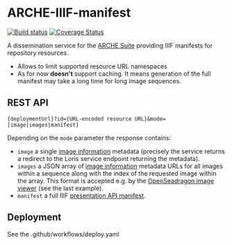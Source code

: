 # ARCHE-IIIF-manifest

[![Build status](https://github.com/acdh-oeaw/arche-iiifmanifest/actions/workflows/deploy.yaml/badge.svg)](https://github.com/acdh-oeaw/arche-iiifmanifest/actions/workflows/deploy.yaml)
[![Coverage Status](https://coveralls.io/repos/github/acdh-oeaw/arche-iiifmanifest/badge.svg?branch=master)](https://coveralls.io/github/acdh-oeaw/arche-iiifmanifest?branch=master)

A dissemination service for the [ARCHE Suite](https://acdh-oeaw.github.io/arche-docs/) providing IIIF manifests for repository resources.

* Allows to limit supported resource URL namespaces
* As for now **doesn't** support caching.
  It means generation of the full manifest may take a long time for long image sequences.

## REST API

`{deploymentUrl}?id={URL-encoded resource URL}&mode=[image|images|manifest]`

Depending on the `mode` parameter the response contains:

* `image` a single [image information](https://iiif.io/api/image/2.1/#image-information) metadata
  (precisely the service returns a redirect to the Loris service endpoint returning the metadata).
* `images` a JSON array of [image information](https://iiif.io/api/image/2.1/#image-information) metadata URLs
  for all images within a sequence along with the index of the requested image within the array.
  This format is accepted e.g. by the [OpenSeadragon image viewer](https://openseadragon.github.io/examples/tilesource-iiif/) (see the last example).
* `manifest` a full IIIF [presentation API manifest](https://iiif.io/api/presentation/2.1/#manifest).

## Deployment

See the .github/workflows/deploy.yaml
